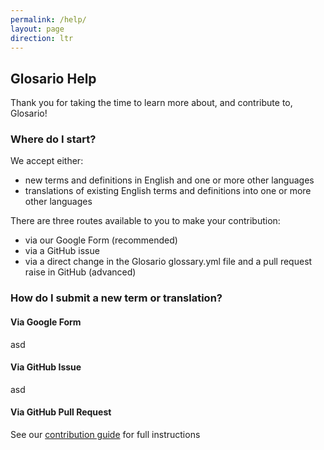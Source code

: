 ```yaml
---
permalink: /help/
layout: page
direction: ltr
---
```


## Glosario Help

Thank you for taking the time to learn more about, and contribute to, Glosario!

### Where do I start?

We accept either:
- new terms and definitions in English and one or more other languages
- translations of existing English terms and definitions into one or more other languages

There are three routes available to you to make your contribution:
- via our Google Form (recommended)
- via a GitHub issue
- via a direct change in the Glosario glossary.yml file and a pull request raise in GitHub (advanced)

### How do I submit a new term or translation?

#### Via Google Form

asd

#### Via GitHub Issue

asd

#### Via GitHub Pull Request

See our [contribution guide](https://docs.google.com/document/d/18oxYd6D9heESqw2gw9cbtxiCfkb4wlxazERFBIDCoeM/edit?tab=t.0#heading=h.wsi1psxc3n64) for full instructions